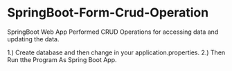 # SpringBoot-Form-Crud-Operation
SpringBoot Web App Performed CRUD Operations for accessing data and updating the data.

1.) Create database and then change in your application.properties.
2.) Then Run tthe Program As Spring Boot App.
